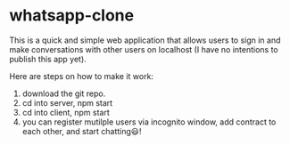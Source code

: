 # whatsapp-clone
This is a quick and simple web application that allows users to sign in and make conversations with other users on localhost (I have no intentions to publish this app yet).

Here are steps on how to make it work:
1. download the git repo.
2. cd into server, npm start
3. cd into client, npm start
4. you can register mutilple users via incognito window, add contract to each other, and start chatting:smiley:!
